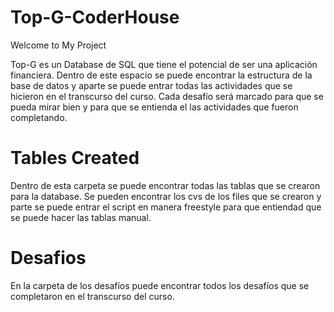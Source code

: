 # Top-G-CoderHouse
Welcome to My Project

Top-G es un Database de SQL que tiene el potencial de ser una aplicación financiera. Dentro de este espacio se puede encontrar la estructura de la base de datos y aparte se puede entrar todas las actividades que se hicieron en el transcurso del curso. Cada desafío será marcado para que se pueda mirar bien y para que se entienda el las actividades que fueron completando.   

<h1>Tables Created</h1>
Dentro de esta carpeta se puede encontrar todas las tablas que se crearon para la database. Se pueden encontrar los cvs de los files que se crearon y parte se puede entrar el script en manera freestyle para que entiendad que se puede hacer las tablas manual. 

<h1>Desafios</h1>
En la carpeta de los desafíos puede encontrar todos los desafíos que se completaron en el transcurso del curso.  



